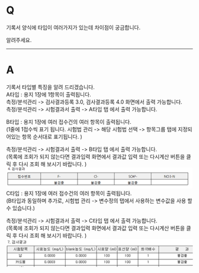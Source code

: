 # Q

기록서 양식에 타입이 여러가지가 있는데 차이점이 궁금합니다.  

알려주세요.

***
# A
기록서 타입별 특징을 알려 드리겠습니다.  
A타입 : 용지 1장에 1항목이 출력됩니다.  
측정/분석관리 -> 검사결과등록 3.0, 검사결과등록 4.0 화면에서 출력 가능합니다.  
측정/분석관리 -> 시험결과서 출력 -> A타입 탭 에서 출력 가능합니다.  
  
B타입 : 용지 1장에 여러 접수건의 여러 항목이 출력됩니다.  
(1줄에 1접수씩 표기 됩니다. 시험법 관리 -> 해당 시험법 선택 -> 항목그룹 탭에 지정되어있는 항목 순서대로 표기됩니다. )  
  
측정/분석관리 -> 시험결과서 출력 -> B타입 탭 에서 출력 가능합니다.  
(목록에 조회가 되지 않는다면 결과입력 화면에서 결과값 입력 또는 다시계산 버튼을 클릭 후 다시 조회 해 보시기 바랍니다. )  
![](/assets/faq/004-09/01B타입.png)  
C타입 : 용지 1장에 여러 접수건의 여러 항목이 출력됩니다.  
(B타입과 동일하며 추가로, 시험법 관리 -> 변수정의 탭에서 사용하는 변수값을 사용 할 수 있습니다.)  
  
측정/분석관리 -> 시험결과서 출력 -> C타입 탭 에서 출력 가능합니다.  
(목록에 조회가 되지 않는다면 결과입력 화면에서 결과값 입력 또는 다시계산 버튼을 클릭 후 다시 조회 해 보시기 바랍니다. )  
![](/assets/faq/004-09/02C타입.png)  